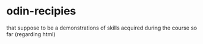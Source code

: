 # odin-recipies
that suppose to be a demonstrations of skills acquired during the course so far (regarding html)